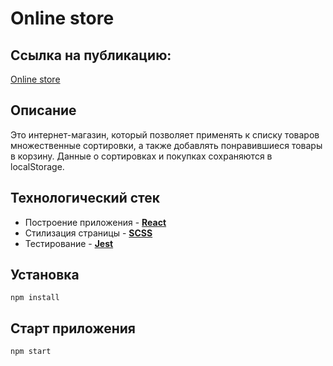 # Online store

## Ссылка на публикацию:

[Online store](https://ivansavdev.github.io/Online-store/)

## Описание

Это интернет-магазин, который позволяет применять к списку товаров множественные сортировки, а также добавлять понравившиеся товары в корзину. Данные о сортировках и покупках сохраняются в localStorage.

## Технологический стек
- Построение приложения - **[React](https://reactjs.org/)**
- Стилизация страницы - **[SCSS](https://sass-scss.ru/)**
- Тестирование - **[Jest](https://jestjs.io/ru/)**

## Установка

```
npm install
```

## Старт приложения

```
npm start
```
